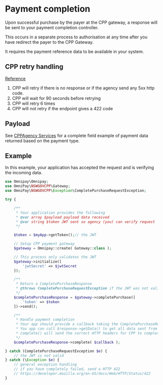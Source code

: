 # Payment completion

Upon successful purchase by the payer at the CPP gateway, a response will be sent to your payment completion controller.

This occurs in a separate process to authorisation at any time after you have redirect the payer to the CPP Gateway.

It requires the payment reference data to be available in your system.

## CPP retry handling

[Reference](https://cpp-info-hub.service.nsw.gov.au/getstarted/#retry-mechanisms)

1. CPP will retry if there is no response or if the agency send any 5xx http code.
1. CPP will wait for 90 seconds before retrying
1. CPP will retry 6 times
1. CPP will not retry if the endpoint gives a 422 code

## Payload
See [CPPAgency Services](https://documenter.getpostman.com/view/7222098/SzfCSkTn?version=latest#b1fe8def-5844-4bc4-8699-16e021ae805e) for a complete field example of payment data returned based on the payment type.

## Example

In this example, your application has accepted the request and is verifying the incoming data.

```php
use Omnipay\Omnipay;
use OmniPay\NSWGOVCPP\Gateway;
use OmniPay\NSWGOVCPP\Exception\CompletePurchaseRequestException;

try {

    /**
     * Your application provides the following
     * @var array $payload payload data received
     * @var string $token JWT sent so agency (you) can verify request
     */

    $token = $myApp->getToken();// the JWT

    // Setup CPP payment gateway
    $gateway = Omnipay::create( Gateway::class );

    // This process only validates the JWT
    $gateway->initialize([
        'jwtSecret' => $jwtSecret
    ]);

    /**
     * Return a CompletePurchaseResponse
     * @throws CompletePurchaseRequestException if the JWT was not validated
     */
    $completePurchaseResponse = $gateway->completePurchase([
        'token' => $token
    ])->send();

    /**
     * Handle payment completion
     * Your app should provide a callback taking the CompletePurchaseResponse instance as the parameter
     * You app can call $response->getData() to get all data sent from CPP
     * complete() will send the correct HTTP headers for CPP to complete/fail payment and redirect your site
     */
    $completePurchaseResponse->complete( $callback );

} catch (CompletePurchaseRequestException $e) {
    // the JWT is not valid
} catch (\Exception $e) {
    // general exception handling
    // if you have completely failed, send a HTTP 422
    // https://developer.mozilla.org/en-US/docs/Web/HTTP/Status/422
}
```
